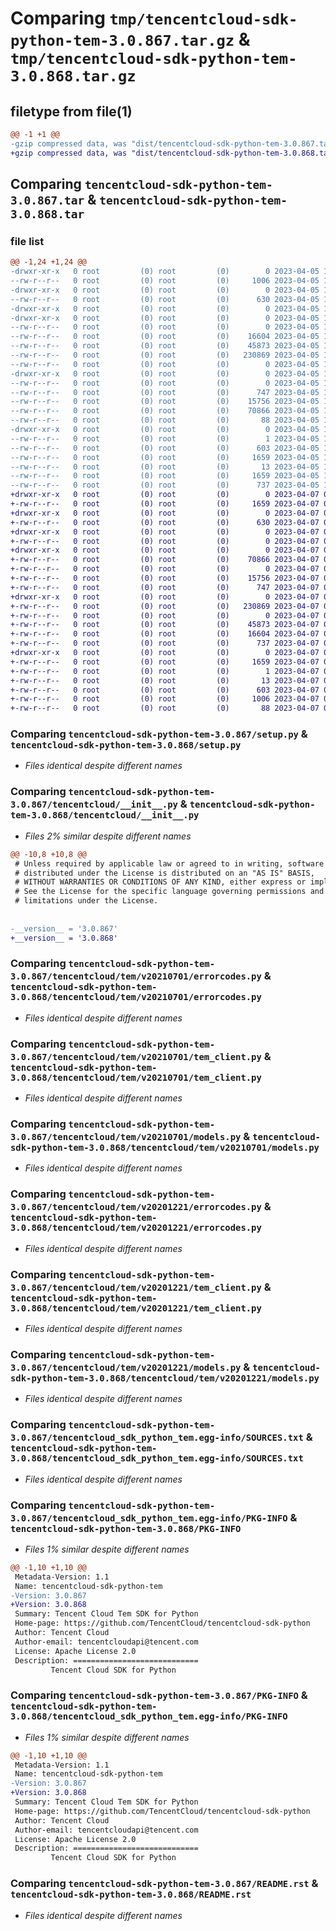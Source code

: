 # Comparing `tmp/tencentcloud-sdk-python-tem-3.0.867.tar.gz` & `tmp/tencentcloud-sdk-python-tem-3.0.868.tar.gz`

## filetype from file(1)

```diff
@@ -1 +1 @@
-gzip compressed data, was "dist/tencentcloud-sdk-python-tem-3.0.867.tar", last modified: Wed Apr  5 16:51:06 2023, max compression
+gzip compressed data, was "dist/tencentcloud-sdk-python-tem-3.0.868.tar", last modified: Fri Apr  7 01:01:18 2023, max compression
```

## Comparing `tencentcloud-sdk-python-tem-3.0.867.tar` & `tencentcloud-sdk-python-tem-3.0.868.tar`

### file list

```diff
@@ -1,24 +1,24 @@
-drwxr-xr-x   0 root         (0) root         (0)        0 2023-04-05 16:51:06.000000 tencentcloud-sdk-python-tem-3.0.867/
--rw-r--r--   0 root         (0) root         (0)     1006 2023-04-05 16:51:06.000000 tencentcloud-sdk-python-tem-3.0.867/setup.py
-drwxr-xr-x   0 root         (0) root         (0)        0 2023-04-05 16:51:06.000000 tencentcloud-sdk-python-tem-3.0.867/tencentcloud/
--rw-r--r--   0 root         (0) root         (0)      630 2023-04-05 16:51:06.000000 tencentcloud-sdk-python-tem-3.0.867/tencentcloud/__init__.py
-drwxr-xr-x   0 root         (0) root         (0)        0 2023-04-05 16:51:06.000000 tencentcloud-sdk-python-tem-3.0.867/tencentcloud/tem/
-drwxr-xr-x   0 root         (0) root         (0)        0 2023-04-05 16:51:06.000000 tencentcloud-sdk-python-tem-3.0.867/tencentcloud/tem/v20210701/
--rw-r--r--   0 root         (0) root         (0)        0 2023-04-05 16:51:06.000000 tencentcloud-sdk-python-tem-3.0.867/tencentcloud/tem/v20210701/__init__.py
--rw-r--r--   0 root         (0) root         (0)    16604 2023-04-05 16:51:06.000000 tencentcloud-sdk-python-tem-3.0.867/tencentcloud/tem/v20210701/errorcodes.py
--rw-r--r--   0 root         (0) root         (0)    45873 2023-04-05 16:51:06.000000 tencentcloud-sdk-python-tem-3.0.867/tencentcloud/tem/v20210701/tem_client.py
--rw-r--r--   0 root         (0) root         (0)   230869 2023-04-05 16:51:06.000000 tencentcloud-sdk-python-tem-3.0.867/tencentcloud/tem/v20210701/models.py
--rw-r--r--   0 root         (0) root         (0)        0 2023-04-05 16:51:06.000000 tencentcloud-sdk-python-tem-3.0.867/tencentcloud/tem/__init__.py
-drwxr-xr-x   0 root         (0) root         (0)        0 2023-04-05 16:51:06.000000 tencentcloud-sdk-python-tem-3.0.867/tencentcloud/tem/v20201221/
--rw-r--r--   0 root         (0) root         (0)        0 2023-04-05 16:51:06.000000 tencentcloud-sdk-python-tem-3.0.867/tencentcloud/tem/v20201221/__init__.py
--rw-r--r--   0 root         (0) root         (0)      747 2023-04-05 16:51:06.000000 tencentcloud-sdk-python-tem-3.0.867/tencentcloud/tem/v20201221/errorcodes.py
--rw-r--r--   0 root         (0) root         (0)    15756 2023-04-05 16:51:06.000000 tencentcloud-sdk-python-tem-3.0.867/tencentcloud/tem/v20201221/tem_client.py
--rw-r--r--   0 root         (0) root         (0)    70866 2023-04-05 16:51:06.000000 tencentcloud-sdk-python-tem-3.0.867/tencentcloud/tem/v20201221/models.py
--rw-r--r--   0 root         (0) root         (0)       88 2023-04-05 16:51:06.000000 tencentcloud-sdk-python-tem-3.0.867/setup.cfg
-drwxr-xr-x   0 root         (0) root         (0)        0 2023-04-05 16:51:06.000000 tencentcloud-sdk-python-tem-3.0.867/tencentcloud_sdk_python_tem.egg-info/
--rw-r--r--   0 root         (0) root         (0)        1 2023-04-05 16:51:06.000000 tencentcloud-sdk-python-tem-3.0.867/tencentcloud_sdk_python_tem.egg-info/dependency_links.txt
--rw-r--r--   0 root         (0) root         (0)      603 2023-04-05 16:51:06.000000 tencentcloud-sdk-python-tem-3.0.867/tencentcloud_sdk_python_tem.egg-info/SOURCES.txt
--rw-r--r--   0 root         (0) root         (0)     1659 2023-04-05 16:51:06.000000 tencentcloud-sdk-python-tem-3.0.867/tencentcloud_sdk_python_tem.egg-info/PKG-INFO
--rw-r--r--   0 root         (0) root         (0)       13 2023-04-05 16:51:06.000000 tencentcloud-sdk-python-tem-3.0.867/tencentcloud_sdk_python_tem.egg-info/top_level.txt
--rw-r--r--   0 root         (0) root         (0)     1659 2023-04-05 16:51:06.000000 tencentcloud-sdk-python-tem-3.0.867/PKG-INFO
--rw-r--r--   0 root         (0) root         (0)      737 2023-04-05 16:51:06.000000 tencentcloud-sdk-python-tem-3.0.867/README.rst
+drwxr-xr-x   0 root         (0) root         (0)        0 2023-04-07 01:01:18.000000 tencentcloud-sdk-python-tem-3.0.868/
+-rw-r--r--   0 root         (0) root         (0)     1659 2023-04-07 01:01:18.000000 tencentcloud-sdk-python-tem-3.0.868/PKG-INFO
+drwxr-xr-x   0 root         (0) root         (0)        0 2023-04-07 01:01:18.000000 tencentcloud-sdk-python-tem-3.0.868/tencentcloud/
+-rw-r--r--   0 root         (0) root         (0)      630 2023-04-07 01:01:18.000000 tencentcloud-sdk-python-tem-3.0.868/tencentcloud/__init__.py
+drwxr-xr-x   0 root         (0) root         (0)        0 2023-04-07 01:01:18.000000 tencentcloud-sdk-python-tem-3.0.868/tencentcloud/tem/
+-rw-r--r--   0 root         (0) root         (0)        0 2023-04-07 01:01:18.000000 tencentcloud-sdk-python-tem-3.0.868/tencentcloud/tem/__init__.py
+drwxr-xr-x   0 root         (0) root         (0)        0 2023-04-07 01:01:18.000000 tencentcloud-sdk-python-tem-3.0.868/tencentcloud/tem/v20201221/
+-rw-r--r--   0 root         (0) root         (0)    70866 2023-04-07 01:01:18.000000 tencentcloud-sdk-python-tem-3.0.868/tencentcloud/tem/v20201221/models.py
+-rw-r--r--   0 root         (0) root         (0)        0 2023-04-07 01:01:18.000000 tencentcloud-sdk-python-tem-3.0.868/tencentcloud/tem/v20201221/__init__.py
+-rw-r--r--   0 root         (0) root         (0)    15756 2023-04-07 01:01:18.000000 tencentcloud-sdk-python-tem-3.0.868/tencentcloud/tem/v20201221/tem_client.py
+-rw-r--r--   0 root         (0) root         (0)      747 2023-04-07 01:01:18.000000 tencentcloud-sdk-python-tem-3.0.868/tencentcloud/tem/v20201221/errorcodes.py
+drwxr-xr-x   0 root         (0) root         (0)        0 2023-04-07 01:01:18.000000 tencentcloud-sdk-python-tem-3.0.868/tencentcloud/tem/v20210701/
+-rw-r--r--   0 root         (0) root         (0)   230869 2023-04-07 01:01:18.000000 tencentcloud-sdk-python-tem-3.0.868/tencentcloud/tem/v20210701/models.py
+-rw-r--r--   0 root         (0) root         (0)        0 2023-04-07 01:01:18.000000 tencentcloud-sdk-python-tem-3.0.868/tencentcloud/tem/v20210701/__init__.py
+-rw-r--r--   0 root         (0) root         (0)    45873 2023-04-07 01:01:18.000000 tencentcloud-sdk-python-tem-3.0.868/tencentcloud/tem/v20210701/tem_client.py
+-rw-r--r--   0 root         (0) root         (0)    16604 2023-04-07 01:01:18.000000 tencentcloud-sdk-python-tem-3.0.868/tencentcloud/tem/v20210701/errorcodes.py
+-rw-r--r--   0 root         (0) root         (0)      737 2023-04-07 01:01:18.000000 tencentcloud-sdk-python-tem-3.0.868/README.rst
+drwxr-xr-x   0 root         (0) root         (0)        0 2023-04-07 01:01:18.000000 tencentcloud-sdk-python-tem-3.0.868/tencentcloud_sdk_python_tem.egg-info/
+-rw-r--r--   0 root         (0) root         (0)     1659 2023-04-07 01:01:18.000000 tencentcloud-sdk-python-tem-3.0.868/tencentcloud_sdk_python_tem.egg-info/PKG-INFO
+-rw-r--r--   0 root         (0) root         (0)        1 2023-04-07 01:01:18.000000 tencentcloud-sdk-python-tem-3.0.868/tencentcloud_sdk_python_tem.egg-info/dependency_links.txt
+-rw-r--r--   0 root         (0) root         (0)       13 2023-04-07 01:01:18.000000 tencentcloud-sdk-python-tem-3.0.868/tencentcloud_sdk_python_tem.egg-info/top_level.txt
+-rw-r--r--   0 root         (0) root         (0)      603 2023-04-07 01:01:18.000000 tencentcloud-sdk-python-tem-3.0.868/tencentcloud_sdk_python_tem.egg-info/SOURCES.txt
+-rw-r--r--   0 root         (0) root         (0)     1006 2023-04-07 01:01:18.000000 tencentcloud-sdk-python-tem-3.0.868/setup.py
+-rw-r--r--   0 root         (0) root         (0)       88 2023-04-07 01:01:18.000000 tencentcloud-sdk-python-tem-3.0.868/setup.cfg
```

### Comparing `tencentcloud-sdk-python-tem-3.0.867/setup.py` & `tencentcloud-sdk-python-tem-3.0.868/setup.py`

 * *Files identical despite different names*

### Comparing `tencentcloud-sdk-python-tem-3.0.867/tencentcloud/__init__.py` & `tencentcloud-sdk-python-tem-3.0.868/tencentcloud/__init__.py`

 * *Files 2% similar despite different names*

```diff
@@ -10,8 +10,8 @@
 # Unless required by applicable law or agreed to in writing, software
 # distributed under the License is distributed on an "AS IS" BASIS,
 # WITHOUT WARRANTIES OR CONDITIONS OF ANY KIND, either express or implied.
 # See the License for the specific language governing permissions and
 # limitations under the License.
 
 
-__version__ = '3.0.867'
+__version__ = '3.0.868'
```

### Comparing `tencentcloud-sdk-python-tem-3.0.867/tencentcloud/tem/v20210701/errorcodes.py` & `tencentcloud-sdk-python-tem-3.0.868/tencentcloud/tem/v20210701/errorcodes.py`

 * *Files identical despite different names*

### Comparing `tencentcloud-sdk-python-tem-3.0.867/tencentcloud/tem/v20210701/tem_client.py` & `tencentcloud-sdk-python-tem-3.0.868/tencentcloud/tem/v20210701/tem_client.py`

 * *Files identical despite different names*

### Comparing `tencentcloud-sdk-python-tem-3.0.867/tencentcloud/tem/v20210701/models.py` & `tencentcloud-sdk-python-tem-3.0.868/tencentcloud/tem/v20210701/models.py`

 * *Files identical despite different names*

### Comparing `tencentcloud-sdk-python-tem-3.0.867/tencentcloud/tem/v20201221/errorcodes.py` & `tencentcloud-sdk-python-tem-3.0.868/tencentcloud/tem/v20201221/errorcodes.py`

 * *Files identical despite different names*

### Comparing `tencentcloud-sdk-python-tem-3.0.867/tencentcloud/tem/v20201221/tem_client.py` & `tencentcloud-sdk-python-tem-3.0.868/tencentcloud/tem/v20201221/tem_client.py`

 * *Files identical despite different names*

### Comparing `tencentcloud-sdk-python-tem-3.0.867/tencentcloud/tem/v20201221/models.py` & `tencentcloud-sdk-python-tem-3.0.868/tencentcloud/tem/v20201221/models.py`

 * *Files identical despite different names*

### Comparing `tencentcloud-sdk-python-tem-3.0.867/tencentcloud_sdk_python_tem.egg-info/SOURCES.txt` & `tencentcloud-sdk-python-tem-3.0.868/tencentcloud_sdk_python_tem.egg-info/SOURCES.txt`

 * *Files identical despite different names*

### Comparing `tencentcloud-sdk-python-tem-3.0.867/tencentcloud_sdk_python_tem.egg-info/PKG-INFO` & `tencentcloud-sdk-python-tem-3.0.868/PKG-INFO`

 * *Files 1% similar despite different names*

```diff
@@ -1,10 +1,10 @@
 Metadata-Version: 1.1
 Name: tencentcloud-sdk-python-tem
-Version: 3.0.867
+Version: 3.0.868
 Summary: Tencent Cloud Tem SDK for Python
 Home-page: https://github.com/TencentCloud/tencentcloud-sdk-python
 Author: Tencent Cloud
 Author-email: tencentcloudapi@tencent.com
 License: Apache License 2.0
 Description: ============================
         Tencent Cloud SDK for Python
```

### Comparing `tencentcloud-sdk-python-tem-3.0.867/PKG-INFO` & `tencentcloud-sdk-python-tem-3.0.868/tencentcloud_sdk_python_tem.egg-info/PKG-INFO`

 * *Files 1% similar despite different names*

```diff
@@ -1,10 +1,10 @@
 Metadata-Version: 1.1
 Name: tencentcloud-sdk-python-tem
-Version: 3.0.867
+Version: 3.0.868
 Summary: Tencent Cloud Tem SDK for Python
 Home-page: https://github.com/TencentCloud/tencentcloud-sdk-python
 Author: Tencent Cloud
 Author-email: tencentcloudapi@tencent.com
 License: Apache License 2.0
 Description: ============================
         Tencent Cloud SDK for Python
```

### Comparing `tencentcloud-sdk-python-tem-3.0.867/README.rst` & `tencentcloud-sdk-python-tem-3.0.868/README.rst`

 * *Files identical despite different names*

